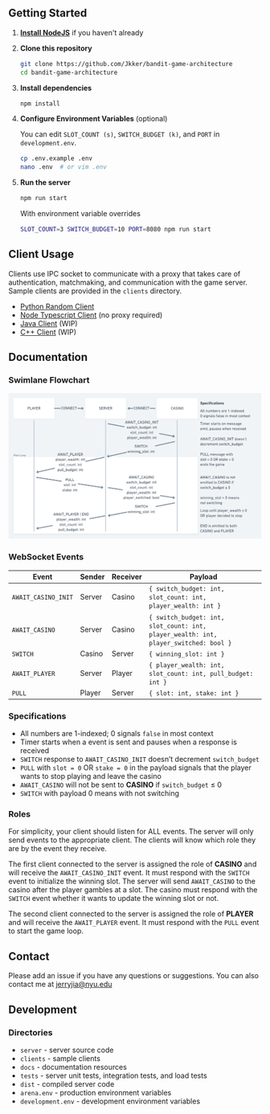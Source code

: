 ## Getting Started

1. [**Install NodeJS**](https://nodejs.org/en/download/)
   if you haven't already
2. **Clone this repository**
    ```sh
    git clone https://github.com/Jkker/bandit-game-architecture
    cd bandit-game-architecture
    ```
3. **Install dependencies**
    ```sh
    npm install
    ```
4. **Configure Environment Variables** (optional)

   You can edit `SLOT_COUNT (s)`, `SWITCH_BUDGET (k)`, and `PORT` in `development.env`.
    ```sh
    cp .env.example .env
    nano .env  # or vim .env
    ```
5. **Run the server**
    ```sh
    npm run start
    ```
    With environment variable overrides
    ```sh
    SLOT_COUNT=3 SWITCH_BUDGET=10 PORT=8080 npm run start
    ```


## Client Usage

Clients use IPC socket to communicate with a proxy that takes care of authentication, matchmaking, and communication with the game server. Sample clients are provided in the `clients` directory.

- [Python Random Client](clients/python/random_client.py)
- [Node Typescript Client](clients/typescript/client.ts) (no proxy required)
- [Java Client](clients/java/Client.java) (WIP)
- [C++ Client](clients/cpp/client.cpp) (WIP)


## Documentation
### Swimlane Flowchart

![Swimlane Flowchart](docs/swimlane-flowchart.png)

### WebSocket Events

| Event               | Sender | Receiver | Payload                                                                              |
| ------------------- | ------ | -------- | ------------------------------------------------------------------------------------ |
| `AWAIT_CASINO_INIT` | Server | Casino   | `{ switch_budget: int, slot_count: int, player_wealth: int }`                        |
| `AWAIT_CASINO`      | Server | Casino   | `{ switch_budget: int, slot_count: int, player_wealth: int, player_switched: bool }` |
| `SWITCH`            | Casino | Server   | `{ winning_slot: int }`                                                              |
| `AWAIT_PLAYER`      | Server | Player   | `{ player_wealth: int, slot_count: int, pull_budget: int }`                          |
| `PULL`              | Player | Server   | `{ slot: int, stake: int }`                                                          |

### Specifications

- All numbers are 1-indexed; 0 signals `false` in most context
- Timer starts when a event is sent and pauses when a response is received
- `SWITCH` response to `AWAIT_CASINO_INIT` doesn’t decrement `switch_budget`
- `PULL` with `slot = 0` OR `stake = 0` in the payload signals that the player wants to stop playing and leave the casino
- `AWAIT_CASINO` will not be sent to **CASINO** if `switch_budget` ≤ 0
- `SWITCH` with payload 0 means with not switching

### Roles

For simplicity, your client should listen for ALL events. The server will only send events to the appropriate client. The clients will know which role they are by the event they receive.

The first client connected to the server is assigned the role of **CASINO** and will receive the `AWAIT_CASINO_INIT` event. It must respond with the `SWITCH` event to initialize the winning slot. The server will send `AWAIT_CASINO` to the casino after the player gambles at a slot. The casino must respond with the `SWITCH` event whether it wants to update the winning slot or not.

The second client connected to the server is assigned the role of **PLAYER** and will receive the `AWAIT_PLAYER` event. It must respond with the `PULL` event to start the game loop.

## Contact

Please add an issue if you have any questions or suggestions. You can also contact me at [jerryjia@nyu.edu](mailto:jerryjia@nyu.edu)

## Development

### Directories

- `server` - server source code
- `clients` - sample clients
- `docs` - documentation resources
- `tests` - server unit tests, integration tests, and load tests
- `dist` - compiled server code
- `arena.env` - production environment variables
- `development.env` - development environment variables
